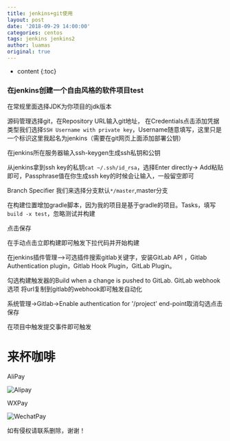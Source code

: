 ```yaml
---
title: jenkins+git使用
layout: post
date: '2018-09-29 14:00:00'
categories: centos
tags: jenkins jenkins2
author: luamas
original: true
---
```


* content
{:toc}


### 在jenkins创建一个自由风格的软件项目test
在常规里面选择JDK为你项目的jdk版本

源码管理选择git，在Repository URL输入git地址，
在Credentials点击添加凭据类型我们选择`SSH Username with private key`，Username随意填写，这里只是
一个标识这里我起名为jenkins（需要在git网页上面添加部署公钥）

在jenkins所在服务器输入ssh-keygen生成ssh私钥和公钥


从jenkins拿到ssh key的私钥`cat ~/.ssh/id_rsa`，选择Enter directly-> Add粘贴即可，Passphrase值在你生成ssh key的时候会让输入，一般留空即可

Branch Specifier 我们来选择分支默认`*/master`,master分支


在构建位置增加gradle脚本，因为我的项目是基于gradle的项目。Tasks，填写`build -x test`，忽略测试并构建

点击保存

在手动点击立即构建即可触发下拉代码并开始构建


在jenkins插件管理—>可选插件搜索gitlab关键字，安装GitLab API ，Gitlab Authentication plugin，Gitlab Hook Plugin，GitLab Plugin。


勾选构建触发器的Build when a change is pushed to GitLab. GitLab webhook选项
将url复制到gitlab的webhook即可触发自动化

系统管理->Gitlab->Enable authentication for '/project' end-point取消勾选点击保存

在项目中触发提交事件即可触发







# 来杯咖啡

AliPay

![Alipay](http://blog.luamas.com/images/aliPay.jpg)

WXPay

![WechatPay](http://blog.luamas.com/images/wechatPay.jpg)



如有侵权请联系删除，谢谢！

